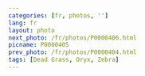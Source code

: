 ```yaml
---
categories: [fr, photos, '']
lang: fr
layout: photo
next_photo: /fr/photos/P0000406.html
picname: P0000405
prev_photo: /fr/photos/P0000404.html
tags: [Dead Grass, Oryx, Zebra]
---
```

